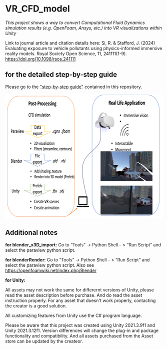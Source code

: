 # VR_CFD_model
_This project shows a way to convert Computational Fluid Dynamics simulation results (e.g. OpenFoam, Ansys, etc.) into VR visualizations within Unity_


Link to journal article and citation details here:
Si, R. & Stafford, J. (2024) Evaluating exposure to vehicle pollutants using physics-informed immersive reality models. Royal Society Open Science, 11, 241111(1-9). https://doi.org/10.1098/rsos.241111


## for the detailed step-by-step guide
Please go to the ["step-by-step guide"](./step-to-step-guide.pdf) contained in this repository. 

![CFD-to-VR](./CFD-VR-workflow.png)

## Additional notes

**for blender_x3D_import:**
Go to “Tools” -> Python Shell – > “Run Script” and select the paraview python script.

**for blenderRender:**
Go to “Tools” -> Python Shell – > “Run Script” and select the paraview python script. Also see https://openfoamwiki.net/index.php/Blender

**for Unity:**

All assets may not work the same for differernt versions of Unity, please read the asset 
description before purchase. And do read the asset instruction properly. For any asset that doesn't work properly, contacting the creator is a good solution. 

All customizing features from Unity use the C# program language.

Please be aware that this project was created using Unity 2021.3.9f1 and Unity 2021.3.12f1. Version differences will change the plug-in and package functionality and compatibility. And all assets purchased from the Asset store can be updated by the createor.

